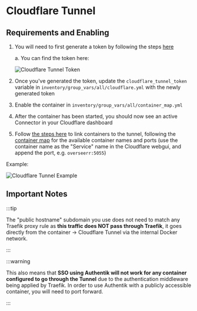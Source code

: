 # Cloudflare Tunnel

## Requirements and Enabling

1. You will need to first generate a token by following the steps [here](https://developers.cloudflare.com/cloudflare-one/connections/connect-apps/install-and-setup/tunnel-guide/remote/#1-create-a-tunnel)

    a. You can find the token here:

    ![Cloudflare Tunnel Token](../../static/img/cloudflare_tunnel_token.png)

2. Once you've generated the token, update the `cloudflare_tunnel_token` variable in `inventory/group_vars/all/cloudflare.yml` with the newly generated token

3. Enable the container in `inventory/group_vars/all/container_map.yml`

4. After the container has been started, you should now see an active Connector in your Cloudflare dashboard

5. Follow [the steps here](https://developers.cloudflare.com/cloudflare-one/connections/connect-apps/install-and-setup/tunnel-guide/remote/#2-connect-an-application) to link containers to the tunnel, following the [container map](../../container-map.md) for the available container names and ports (use the container name as the "Service" name in the Cloudflare webgui, and append the port, e.g. `overseerr:5055`)

Example:

![Cloudflare Tunnel Example](../../static/img/cloudflare_tunnel_example.png)

## Important Notes

:::tip

The "public hostname" subdomain you use does not need to match any Traefik proxy rule as **this traffic does NOT pass through Traefik**, it goes directly from the container -> Cloudflare Tunnel via the internal Docker network.

:::

:::warning

This also means that **SSO using Authentik will not work for any container configured to go through the Tunnel** due to the authentication middleware being applied by Traefik. In order to use Authentik with a publicly accessible container, you will need to port forward.

:::

